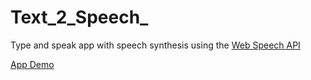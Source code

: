# Text_2_Speech_
Type and speak app with speech synthesis using the [Web Speech API](https://developer.mozilla.org/en-US/docs/Web/API/Web_Speech_API)

[App Demo](https://ritikajain8818.github.io/Text_2_Speech_/)

